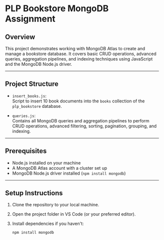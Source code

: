 # PLP Bookstore MongoDB Assignment

## Overview
This project demonstrates working with MongoDB Atlas to create and manage a bookstore database. It covers basic CRUD operations, advanced queries, aggregation pipelines, and indexing techniques using JavaScript and the MongoDB Node.js driver.

---

## Project Structure

- `insert_books.js`:  
  Script to insert 10 book documents into the `books` collection of the `plp_bookstore` database.

- `queries.js`:  
  Contains all MongoDB queries and aggregation pipelines to perform CRUD operations, advanced filtering, sorting, pagination, grouping, and indexing.

---

## Prerequisites

- Node.js installed on your machine  
- A MongoDB Atlas account with a cluster set up  
- MongoDB Node.js driver installed (`npm install mongodb`)

---

## Setup Instructions

1. Clone the repository to your local machine.

2. Open the project folder in VS Code (or your preferred editor).

3. Install dependencies if you haven't:
   ```bash
   npm install mongodb
